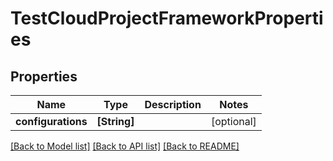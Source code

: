 # TestCloudProjectFrameworkProperties

## Properties
Name | Type | Description | Notes
------------ | ------------- | ------------- | -------------
**configurations** | **[String]** |  | [optional] 

[[Back to Model list]](../README.md#documentation-for-models) [[Back to API list]](../README.md#documentation-for-api-endpoints) [[Back to README]](../README.md)


